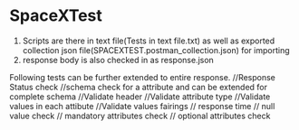 # SpaceXTest

1. Scripts are there in text file(Tests in text file.txt) as well as exported collection json file(SPACEXTEST.postman_collection.json) for importing
2. response body is also checked in as response.json

Following tests can be further extended to entire response.
//Response Status check
//schema check for a attribute and can be extended for complete schema
//Validate header
//Validate attribute type
//Validate values in each attibute
//Validate values fairings 
// response time
// null value check
// mandatory attributes check
// optional attributes check

